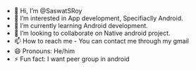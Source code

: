 - 👋 Hi, I’m @SaswatSRoy
- 👀 I’m interested in App development, Specifiaclly Android.
- 🌱 I’m currently learning Android development.
- 💞️ I’m looking to collaborate on Native android project.
- 📫 How to reach me - You can contact me through my gmail
- 😄 Pronouns: He/him
- ⚡ Fun fact: I want peer group in android

<!---
SaswatSRoy/SaswatSRoy is a ✨ special ✨ repository because its `README.md` (this file) appears on your GitHub profile.
You can click the Preview link to take a look at your changes.
--->
